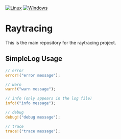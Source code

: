 [![Linux](https://github.com/TrayRacers/Raytracing/actions/workflows/rust-linux.yml/badge.svg)](https://github.com/TrayRacers/Raytracing/actions/workflows/rust-linux.yml)
[![Windows](https://github.com/TrayRacers/Raytracing/actions/workflows/rust-windows.yml/badge.svg)](https://github.com/TrayRacers/Raytracing/actions/workflows/rust-windows.yml)

# Raytracing

This is the main repository for the raytracing project.

## SimpleLog Usage

```rust
// error
error!("error message");

// warn
warn!("warn message");

// info (only appears in the log file)
info!("info message");

// debug
debug!("debug message");

// trace
trace!("trace message");
```